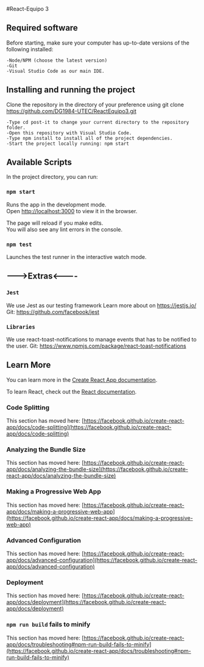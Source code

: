 #React-Equipo 3


## Required software
Before starting, make sure your computer has up-to-date versions of the following installed:

    -Node/NPM (choose the latest version)
    -Git
    -Visual Studio Code as our main IDE.





## Installing and running the project
Clone the repository in the directory of your preference using git clone https://github.com/DG1984-UTEC/ReactEquipo3.git

    -Type cd post-it to change your current directory to the repository folder.
    -Open this repository with Visual Studio Code.
    -Type npm install to install all of the project dependencies.
    -Start the project locally running: npm start


## Available Scripts

In the project directory, you can run:

### `npm start`

Runs the app in the development mode.\
Open [http://localhost:3000](http://localhost:3000) to view it in the browser.

The page will reload if you make edits.\
You will also see any lint errors in the console.

### `npm test`

Launches the test runner in the interactive watch mode.




## --->Extras<----

### `Jest`
We use Jest as our testing framework
Learn more about on https://jestjs.io/
Git: https://github.com/facebook/jest

### `Libraries`
We use react-toast-notifications to manage events that has to be notified to the user.
Git: https://www.npmjs.com/package/react-toast-notifications



## Learn More

You can learn more in the [Create React App documentation](https://facebook.github.io/create-react-app/docs/getting-started).

To learn React, check out the [React documentation](https://reactjs.org/).

### Code Splitting

This section has moved here: [https://facebook.github.io/create-react-app/docs/code-splitting](https://facebook.github.io/create-react-app/docs/code-splitting)

### Analyzing the Bundle Size

This section has moved here: [https://facebook.github.io/create-react-app/docs/analyzing-the-bundle-size](https://facebook.github.io/create-react-app/docs/analyzing-the-bundle-size)

### Making a Progressive Web App

This section has moved here: [https://facebook.github.io/create-react-app/docs/making-a-progressive-web-app](https://facebook.github.io/create-react-app/docs/making-a-progressive-web-app)

### Advanced Configuration

This section has moved here: [https://facebook.github.io/create-react-app/docs/advanced-configuration](https://facebook.github.io/create-react-app/docs/advanced-configuration)

### Deployment

This section has moved here: [https://facebook.github.io/create-react-app/docs/deployment](https://facebook.github.io/create-react-app/docs/deployment)

### `npm run build` fails to minify

This section has moved here: [https://facebook.github.io/create-react-app/docs/troubleshooting#npm-run-build-fails-to-minify](https://facebook.github.io/create-react-app/docs/troubleshooting#npm-run-build-fails-to-minify)

